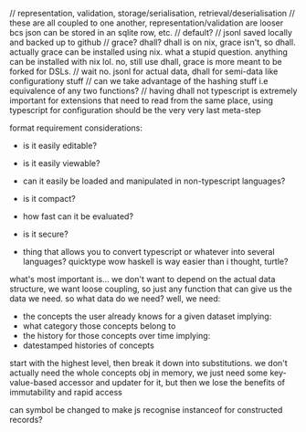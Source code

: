 // representation, validation, storage/serialisation, retrieval/deserialisation
// these are all coupled to one another, representation/validation are looser bcs json can be stored in an sqlite row, etc.
// default?
// jsonl saved locally and backed up to github
// grace? dhall? dhall is on nix, grace isn't, so dhall. actually grace can be installed using nix. what a stupid question. anything can be installed with nix lol. no, still use dhall, grace is more meant to be forked for DSLs.
// wait no. jsonl for actual data, dhall for semi-data like configurationy stuff
// can we take advantage of the hashing stuff i.e equivalence of any two functions?
// having dhall not typescript is extremely important for extensions that need to read from the same place, using typescript for configuration should be the very very last meta-step

format requirement considerations:

- is it easily editable?
- is it easily viewable?
- can it easily be loaded and manipulated in non-typescript languages?
- is it compact?
- how fast can it be evaluated?
- is it secure?

- thing that allows you to convert typescript or whatever into several languages? quicktype
  wow haskell is way easier than i thought, turtle?

what's most important is...
we don't want to depend on the actual data structure, we want loose coupling, so just any function that can give us the data we need.
so what data do we need?
well, we need:

- the concepts the user already knows for a given dataset
  implying:
- what category those concepts belong to
- the history for those concepts over time
  implying:
- datestamped histories of concepts

start with the highest level, then break it down into substitutions.
we don't actually need the whole concepts obj in memory, we just need some key-value-based accessor and updater for it, but then we lose the benefits of immutability and rapid access

can symbol be changed to make js recognise instanceof for constructed records?
